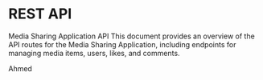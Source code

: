 # REST API

Media Sharing Application API
This document provides an overview of the API routes for the Media Sharing Application, including endpoints for managing media items, users, likes, and comments.

Ahmed

```

```
